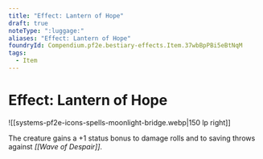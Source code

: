 ```yaml
---
title: "Effect: Lantern of Hope"
draft: true
noteType: ":luggage:"
aliases: "Effect: Lantern of Hope"
foundryId: Compendium.pf2e.bestiary-effects.Item.37wbBpPBi5eBtNqM
tags:
  - Item
---
```


# Effect: Lantern of Hope
![[systems-pf2e-icons-spells-moonlight-bridge.webp|150 lp right]]

The creature gains a +1 status bonus to damage rolls and to saving throws against _[[Wave of Despair]]_.
